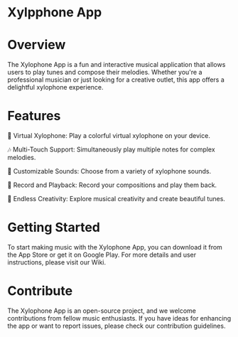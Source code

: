 # Xylpphone App

# Overview
The Xylophone App is a fun and interactive musical application that allows users to play tunes and compose their melodies. Whether you're a professional musician or just looking for a creative outlet, this app offers a delightful xylophone experience.

# Features
🎵 Virtual Xylophone: Play a colorful virtual xylophone on your device.

🎶 Multi-Touch Support: Simultaneously play multiple notes for complex melodies.

🌈 Customizable Sounds: Choose from a variety of xylophone sounds.

🎼 Record and Playback: Record your compositions and play them back.

🎁 Endless Creativity: Explore musical creativity and create beautiful tunes.

# Getting Started
To start making music with the Xylophone App, you can download it from the App Store or get it on Google Play. For more details and user instructions, please visit our Wiki.

# Contribute
The Xylophone App is an open-source project, and we welcome contributions from fellow music enthusiasts. If you have ideas for enhancing the app or want to report issues, please check our contribution guidelines.
